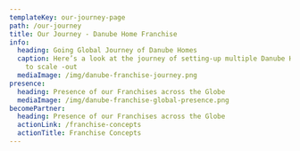 ```yaml
---
templateKey: our-journey-page
path: /our-journey
title: Our Journey - Danube Home Franchise
info:
  heading: Going Global Journey of Danube Homes
  caption: Here’s a look at the journey of setting-up multiple Danube Home Stores
    to scale -out
  mediaImage: /img/danube-franchise-journey.png
presence:
  heading: Presence of our Franchises across the Globe
  mediaImage: /img/danube-franchise-global-presence.png
becomePartner:
  heading: Presence of our Franchises across the Globe
  actionLink: /franchise-concepts
  actionTitle: Franchise Concepts
---
```

